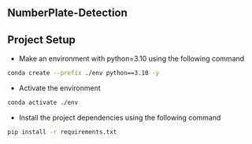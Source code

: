 ## NumberPlate-Detection

## Project Setup
* Make an environment with python=3.10 using the following command 
``` bash
conda create --prefix ./env python==3.10 -y
```
* Activate the environment
``` bash
conda activate ./env
```
* Install the project dependencies using the following command 
```bash
pip install -r requirements.txt
```
